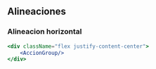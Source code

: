 ## Alineaciones
### Alineacion horizontal
```jsx
<div className="flex justify-content-center">
    <AccionGroup/>
</div>
```
